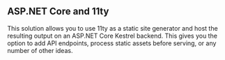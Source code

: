 ## ASP.NET Core and 11ty

This solution allows you to use 11ty as a static site generator and host the resulting output on an ASP.NET Core Kestrel backend. This gives you the option to add API endpoints, process static assets before serving, or any number of other ideas.